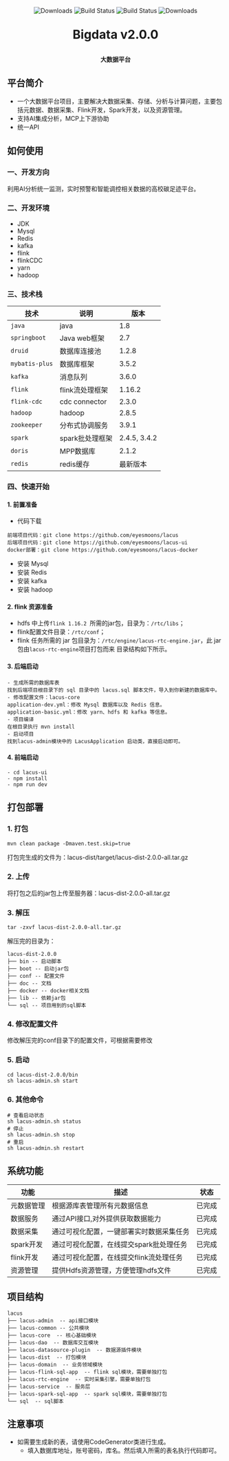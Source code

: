 <p align="center">
  <img src="https://img.shields.io/badge/Release-V1.5.0-green.svg" alt="Downloads">
  <img src="https://img.shields.io/badge/JDK-1.8+-green.svg" alt="Build Status">
  <img src="https://img.shields.io/badge/license-MIT-blue.svg" alt="Build Status">
   <img src="https://img.shields.io/badge/Spring%20Boot-2.7.1-blue.svg" alt="Downloads">
 </p>
<h1 align="center" style="margin: 30px 0 30px; font-weight: bold;">Bigdata v2.0.0</h1>
<h4 align="center">大数据平台</h4>
<p align="center">
</p>

## 平台简介

- 一个大数据平台项目，主要解决大数据采集、存储、分析与计算问题，主要包括元数据、数据采集、Flink开发，Spark开发，以及资源管理。
- 支持AI集成分析，MCP上下游协助
- 统一API


## 如何使用
### 一、开发方向
利用AI分析统一监测，实时预警和智能调控相关数据的高校碳足迹平台。
### 二、开发环境

- JDK
- Mysql
- Redis
- kafka
- flink
- flinkCDC
- yarn
- hadoop

### 三、技术栈

| 技术             | 说明            | 版本          |
|----------------|---------------|-------------|
| `java`         | java          | 1.8         |
| `springboot`   | Java web框架    | 2.7         |
| `druid`        | 数据库连接池        | 1.2.8       |
| `mybatis-plus` | 数据库框架         | 3.5.2       |
| `kafka`        | 消息队列          | 3.6.0       |
| `flink`        | flink流处理框架    | 1.16.2      |
| `flink-cdc`    | cdc connector | 2.3.0       |
| `hadoop`       | hadoop        | 2.8.5       |
| `zookeeper`    | 分布式协调服务       | 3.9.1       |
| `spark`        | spark批处理框架    | 2.4.5, 3.4.2 |
| `doris`        | MPP数据库        | 2.1.2       |
| `redis`        | redis缓存       | 最新版本        |

### 四、快速开始

#### 1. 前置准备

- 代码下载
```
前端项目代码：git clone https://github.com/eyesmoons/lacus
后端项目代码：git clone https://github.com/eyesmoons/lacus-ui
docker部署：git clone https://github.com/eyesmoons/lacus-docker
```
- 安装 Mysql
- 安装 Redis
- 安装 kafka
- 安装 hadoop
#### 2. flink 资源准备
- hdfs 中上传`flink 1.16.2 `所需的jar包，目录为：`/rtc/libs`；
- flink配置文件目录：`/rtc/conf`；
- flink 任务所需的 jar 包目录为：`/rtc/engine/lacus-rtc-engine.jar`，此 jar 包由`lacus-rtc-engine`项目打包而来
目录结构如下所示。

#### 3. 后端启动
```
- 生成所需的数据库表
找到后端项目根目录下的 sql 目录中的 lacus.sql 脚本文件，导入到你新建的数据库中。
- 修改配置文件：lacus-core
application-dev.yml：修改 Mysql 数据库以及 Redis 信息。
application-basic.yml：修改 yarn、hdfs 和 kafka 等信息。
- 项目编译
在根目录执行 mvn install
- 启动项目
找到lacus-admin模块中的 LacusApplication 启动类，直接启动即可。
```
#### 4. 前端启动
```
- cd lacus-ui
- npm install
- npm run dev
```

## 打包部署
### 1. 打包
```shell
mvn clean package -Dmaven.test.skip=true
```
打包完生成的文件为：lacus-dist/target/lacus-dist-2.0.0-all.tar.gz
### 2. 上传
将打包之后的jar包上传至服务器：lacus-dist-2.0.0-all.tar.gz
### 3. 解压
```
tar -zxvf lacus-dist-2.0.0-all.tar.gz
```
解压完的目录为：
```
lacus-dist-2.0.0
├── bin -- 启动脚本
├── boot -- 启动jar包
├── conf -- 配置文件
├── doc -- 文档
├── docker -- docker相关文档
├── lib -- 依赖jar包
└── sql -- 项目用到的sql脚本
```
### 4. 修改配置文件
修改解压完的conf目录下的配置文件，可根据需要修改
### 5. 启动
```shell
cd lacus-dist-2.0.0/bin
sh lacus-admin.sh start
```
### 6. 其他命令
```shell
# 查看启动状态
sh lacus-admin.sh status
# 停止
sh lacus-admin.sh stop
# 重启
sh lacus-admin.sh restart
```
## 系统功能

| 功能      | 描述                     | 状态    |
|---------|------------------------|-------|
| 元数据管理   | 根据源库表管理所有元数据信息         | 已完成   |
| 数据服务    | 通过API接口,对外提供获取数据能力     | 已完成 |
| 数据采集    | 通过可视化配置，一键部署实时数据采集任务   | 已完成 |
| spark开发 | 通过可视化配置，在线提交spark批处理任务 |  已完成  |
| flink开发 | 通过可视化配置，在线提交flink流处理任务 |  已完成  |
| 资源管理    | 提供Hdfs资源管理，方便管理hdfs文件  |  已完成  |

## 项目结构

``` shell
lacus
├── lacus-admin  -- api接口模块
├── lacus-common -- 公共模块
├── lacus-core  -- 核心基础模块
├── lacus-dao  -- 数据库交互模块
├── lacus-datasource-plugin  -- 数据源插件模块
├── lacus-dist  -- 打包模块
├── lacus-domain  -- 业务领域模块
├── lacus-flink-sql-app  -- flink sql模块，需要单独打包
├── lacus-rtc-engine  -- 实时采集引擎，需要单独打包
├── lacus-service  -- 服务层
├── lacus-spark-sql-app  -- spark sql模块，需要单独打包
└── sql  -- sql脚本
```

## 注意事项
- 如需要生成新的表，请使用CodeGenerator类进行生成。
  - 填入数据库地址，账号密码，库名。然后填入所需的表名执行代码即可。
